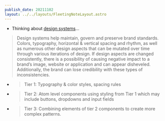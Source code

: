 ```yaml
---
publish_date: 20211102    
layout: ../../layouts/FleetingNoteLayout.astro
---
```

- Thinking about [design systems](https://www.tallan.com/insights/what-is-a-design-system/)...

> Design systems help maintain, govern and preserve brand standards. Colors, typography, horizontal & vertical spacing and rhythm, as well as numerous other design aspects that can be mutated over time through various iterations of design. If design aspects are changed consistently, there is a possibility of causing negative impact to a brand’s image, website or application and can appear disheveled. Additionally, the brand can lose credibility with these types of inconsistencies. 

- > Tier 1: Typography & color styles, spacing rules
- > Tier 2: Atom level components using styling from Tier 1 which may include buttons, dropdowns and input fields
- > Tier 3: Combining elements of tier 2 components to create more complex patterns.
